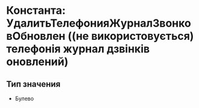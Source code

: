﻿# Константа: УдалитьТелефонияЖурналЗвонковОбновлен ((не використовується) телефонія журнал дзвінків оновлений)

## Тип значения

- Булево

